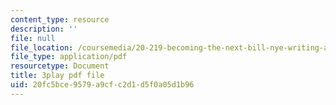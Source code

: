 ```yaml
---
content_type: resource
description: ''
file: null
file_location: /coursemedia/20-219-becoming-the-next-bill-nye-writing-and-hosting-the-educational-show-january-iap-2015/20fc5bce9579a9cfc2d1d5f0a05d1b96_0BmWrrZq5A4.pdf
file_type: application/pdf
resourcetype: Document
title: 3play pdf file
uid: 20fc5bce-9579-a9cf-c2d1-d5f0a05d1b96
---
```

